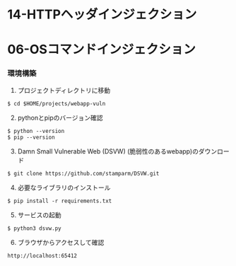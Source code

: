 # 14-HTTPヘッダインジェクション

# 06-OSコマンドインジェクション

### 環境構築
1. プロジェクトディレクトリに移動
```
$ cd $HOME/projects/webapp-vuln
```

2. pythonとpipのバージョン確認
```
$ python --version
$ pip --version
```

3. Damn Small Vulnerable Web (DSVW) (脆弱性のあるwebapp)のダウンロード
```
$ git clone https://github.com/stamparm/DSVW.git
```

4. 必要なライブラリのインストール
```
$ pip install -r requirements.txt
```

5. サービスの起動
```
$ python3 dsvw.py
```

6. ブラウザからアクセスして確認
```
http://localhost:65412
```
